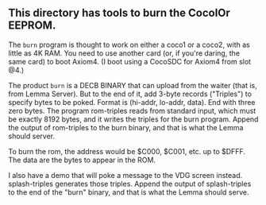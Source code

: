 ## This directory has tools to burn the CocoIOr EEPROM.

The `burn` program is thought to work on either a coco1 or a coco2, with
as little as 4K RAM.  You need to use another card (or, if you're daring,
the same card) to boot Axiom4.  (I boot using a CocoSDC for Axiom4 from
slot @4.)

The product `burn` is a DECB BINARY that can upload from the waiter
(that is, from Lemma Server).  But to the end of it, add 3-byte records
("Triples") to specify bytes to be poked.  Format is (hi-addr, lo-addr,
data).  End with three zero bytes.  The program rom-triples reads from
standard input, which must be exactly 8192 bytes, and it writes the
triples for the burn program.  Append the output of rom-triples to the
burn binary, and that is what the Lemma should server.

To burn the rom, the address would be $C000, $C001, etc. up to $DFFF.
The data are the bytes to appear in the ROM.

I also have a demo that will poke a message to the VDG screen instead.
splash-triples generates those triples.  Append the output of
splash-triples to the end of the "burn" binary, and that is what
the Lemma should serve.
